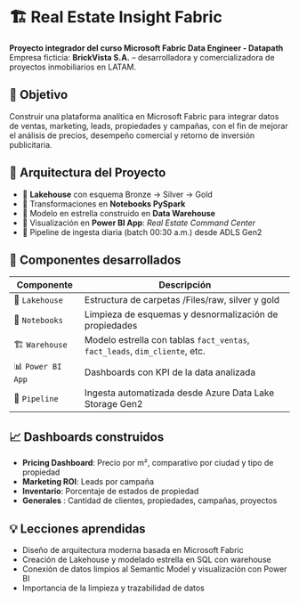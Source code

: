 # 🏗️ Real Estate Insight Fabric

**Proyecto integrador del curso Microsoft Fabric Data Engineer - Datapath**  
Empresa ficticia: **BrickVista S.A.** – desarrolladora y comercializadora de proyectos inmobiliarios en LATAM.

## 🚀 Objetivo

Construir una plataforma analítica en Microsoft Fabric para integrar datos de ventas, marketing, leads, propiedades y campañas, con el fin de mejorar el análisis de precios, desempeño comercial y retorno de inversión publicitaria.

## 🧩 Arquitectura del Proyecto

- 🔹 **Lakehouse** con esquema Bronze → Silver → Gold
- 🔹 Transformaciones en **Notebooks PySpark**
- 🔹 Modelo en estrella construido en **Data Warehouse**
- 🔹 Visualización en **Power BI App**: *Real Estate Command Center*
- 🔹 Pipeline de ingesta diaria (batch 00:30 a.m.) desde ADLS Gen2

## 🧠 Componentes desarrollados

| Componente         | Descripción |
|--------------------|-------------|
| 📁 `Lakehouse`     | Estructura de carpetas /Files/raw, silver y gold |
| 📓 `Notebooks`     | Limpieza de esquemas y desnormalización de propiedades |
| 🏗️ `Warehouse`     | Modelo estrella con tablas `fact_ventas`, `fact_leads`, `dim_cliente`, etc. |
| 📊 `Power BI App`  | Dashboards con KPI de la data analizada |
| 🔁 `Pipeline`      | Ingesta automatizada desde Azure Data Lake Storage Gen2 |

## 📈 Dashboards construidos

- **Pricing Dashboard**: Precio por m², comparativo por ciudad y tipo de propiedad
- **Marketing ROI**: Leads por campaña
- **Inventario**: Porcentaje de estados de propiedad
- **Generales** : Cantidad de clientes, propiedades, campañas, proyectos

## 💡 Lecciones aprendidas

- Diseño de arquitectura moderna basada en Microsoft Fabric
- Creación de Lakehouse y modelado estrella en SQL con warehouse
- Conexión de datos limpios al Semantic Model y visualización con Power BI
- Importancia de la limpieza y trazabilidad de datos


